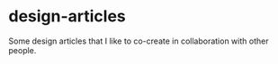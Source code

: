 # design-articles
Some design articles that I like to co-create in collaboration with other people.
